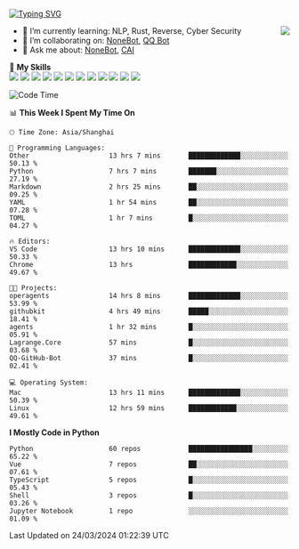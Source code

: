 [![Typing SVG](https://readme-typing-svg.herokuapp.com?size=25&duration=2500&color=8C43EA&vCenter=true&width=200&height=40&lines=Hi+there+%F0%9F%91%8B%F0%9F%8F%BB;I'm+yanyongyu)](https://git.io/typing-svg)

<a href="#">
  <img align="right" src="https://github-readme-stats.vercel.app/api?username=yanyongyu&count_private=true&show_icons=true&bg_color=15,f2f7fd,E0EAFC" />
</a>

- 🌱 I’m currently learning: NLP, Rust, Reverse, Cyber Security
- 👯 I’m collaborating on: [NoneBot](https://github.com/nonebot), [QQ Bot](https://github.com/Mrs4s/go-cqhttp)
- 💬 Ask me about: [NoneBot](https://github.com/nonebot), [CAI](https://github.com/cscs181/CAI)

🌟 **My Skills**  
![](https://img.shields.io/badge/-Python-3e74a2?style=flat-square&logo=Python&logoColor=fff)
![](https://img.shields.io/badge/-TypeScript-3178C6?style=flat-square&logo=TypeScript&logoColor=fff)
![](https://img.shields.io/badge/-Vue-4fc08d?style=flat-square&logo=Vue.js&logoColor=fff)
![](https://img.shields.io/badge/-React-2d98ce?style=flat-square&logo=React&logoColor=fff)
![](https://img.shields.io/badge/-FastAPI-009688?style=flat-square&logo=FastAPI&logoColor=fff)
![](https://img.shields.io/badge/-Linux-000000?style=flat-square&logo=Linux&logoColor=fff)
![](https://img.shields.io/badge/-Docker-2496ED?style=flat-square&logo=Docker&logoColor=fff)
![](https://img.shields.io/badge/-Kubernetes-326CE5?style=flat-square&logo=Kubernetes&logoColor=fff)
![](https://img.shields.io/badge/-GitHub%20Actions-2088FF?style=flat-square&logo=GitHubActions&logoColor=fff)
![](https://img.shields.io/badge/-PostgreSQL-4169E1?style=flat-square&logo=PostgreSQL&logoColor=fff)
![](https://img.shields.io/badge/-Redis-DC382D?style=flat-square&logo=Redis&logoColor=fff)
![](https://img.shields.io/badge/-MongoDB-47A248?style=flat-square&logo=MongoDB&logoColor=fff)

<!--START_SECTION:waka-->
![Code Time](http://img.shields.io/badge/Code%20Time-5%2C932%20hrs%2021%20mins-blue)

📊 **This Week I Spent My Time On** 

```text
🕑︎ Time Zone: Asia/Shanghai

💬 Programming Languages: 
Other                    13 hrs 7 mins       █████████████░░░░░░░░░░░░   50.13 % 
Python                   7 hrs 7 mins        ███████░░░░░░░░░░░░░░░░░░   27.19 % 
Markdown                 2 hrs 25 mins       ██░░░░░░░░░░░░░░░░░░░░░░░   09.25 % 
YAML                     1 hr 54 mins        ██░░░░░░░░░░░░░░░░░░░░░░░   07.28 % 
TOML                     1 hr 7 mins         █░░░░░░░░░░░░░░░░░░░░░░░░   04.27 % 

🔥 Editors: 
VS Code                  13 hrs 10 mins      █████████████░░░░░░░░░░░░   50.33 % 
Chrome                   13 hrs              ████████████░░░░░░░░░░░░░   49.67 % 

🐱‍💻 Projects: 
operagents               14 hrs 8 mins       █████████████░░░░░░░░░░░░   53.99 % 
githubkit                4 hrs 49 mins       █████░░░░░░░░░░░░░░░░░░░░   18.41 % 
agents                   1 hr 32 mins        █░░░░░░░░░░░░░░░░░░░░░░░░   05.91 % 
Lagrange.Core            57 mins             █░░░░░░░░░░░░░░░░░░░░░░░░   03.68 % 
QQ-GitHub-Bot            37 mins             █░░░░░░░░░░░░░░░░░░░░░░░░   02.41 % 

💻 Operating System: 
Mac                      13 hrs 11 mins      █████████████░░░░░░░░░░░░   50.39 % 
Linux                    12 hrs 59 mins      ████████████░░░░░░░░░░░░░   49.61 % 
```

**I Mostly Code in Python** 

```text
Python                   60 repos            ████████████████░░░░░░░░░   65.22 % 
Vue                      7 repos             ██░░░░░░░░░░░░░░░░░░░░░░░   07.61 % 
TypeScript               5 repos             █░░░░░░░░░░░░░░░░░░░░░░░░   05.43 % 
Shell                    3 repos             █░░░░░░░░░░░░░░░░░░░░░░░░   03.26 % 
Jupyter Notebook         1 repo              ░░░░░░░░░░░░░░░░░░░░░░░░░   01.09 % 
```




 Last Updated on 24/03/2024 01:22:39 UTC
<!--END_SECTION:waka-->
